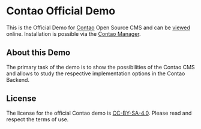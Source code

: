 Contao Official Demo
====================

This is the Official Demo for [Contao][1] Open Source CMS and can be [viewed][3] online. Installation is possible via the [Contao Manager][2].

## About this Demo

The primary task of the demo is to show the possibilities of the Contao CMS and allows to study the respective implementation options in the Contao Backend.

## License

The license for the official Contao demo is [CC-BY-SA-4.0][4]. Please read and respect the terms of use.

[1]: https://contao.org
[2]: https://extensions.contao.org/?q=demo&pages=1&p=contao%2Fofficial-demo
[3]: https://demo.contao.org/contao/login
[4]: https://creativecommons.org/licenses/by-sa/4.0/

